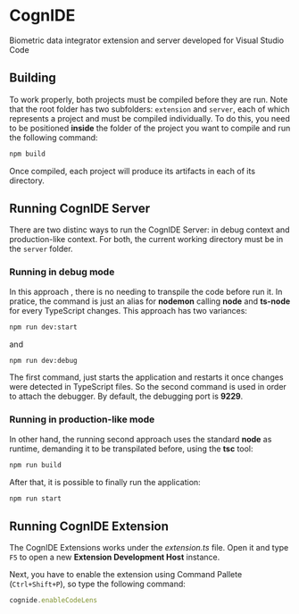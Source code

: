 # CognIDE
Biometric data integrator extension and server developed for Visual Studio Code


## Building 

To work properly, both projects must be compiled before they are run. Note that the root folder has two subfolders: `extension` and `server`, each of which represents a project and must be compiled individually. To do this, you need to be positioned **inside** the folder of the project you want to compile and run the following command:

```bash
npm build
```

Once compiled, each project will produce its artifacts in each of its directory.

## Running CognIDE Server

There are two distinc ways to run the CognIDE Server: in debug context and production-like context. For both, the current working directory must be in the `server` folder.

### Running in debug mode

In this approach , there is no needing to transpile the code before run it. In pratice, the command is just an alias for **nodemon** calling **node** and **ts-node** for every TypeScript changes. This approach has two variances:

```bash
npm run dev:start
```

and 

```bash
npm run dev:debug
```

The first command, just starts the application and restarts it once changes were detected in TypeScript files. So the second command is used in order to attach the debugger. By default, the debugging port is **9229**.

### Running in production-like mode

In other hand, the running second approach uses the standard **node** as runtime, demanding it to be transpilated before, using the **tsc** tool:

```bash
npm run build
```

After that, it is possible to finally run the application:

```bash
npm run start
```


## Running CognIDE Extension

The CognIDE Extensions works under the *extension.ts* file. Open it and type `F5` to open a new **Extension Development Host** instance.

Next, you have to enable the extension using Command Pallete (`Ctrl+Shift+P`), so type the following command:

```javascript
cognide.enableCodeLens
```